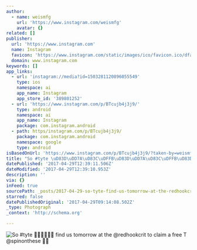 ```yaml
---
author:
  - name: weismfg
    url: 'https://www.instagram.com/weismfg'
    avatar: {}
related: []
publisher:
  url: 'https://www.instagram.com'
  name: Instagram
  favicon: 'https://www.instagram.com/static/images/ico/favicon.ico/dfa85bb1fd63.ico'
  domain: www.instagram.com
keywords: []
app_links:
  - url: 'instagram://media?id=1503281120896055549'
    type: ios
    namespace: ai
    app_name: Instagram
    app_store_id: '389801252'
  - url: 'https://www.instagram.com/p/BTcujb4j3j9/'
    type: android
    namespace: ai
    app_name: Instagram
    package: com.instagram.android
  - path: https/instagram.com/p/BTcujb4j3j9/
    package: com.instagram.android
    namespace: google
    type: android
isBasedOnUrl: 'https://www.instagram.com/p/BTcujb4j3j9/?taken-by=weismfg'
title: "So #tyte \uD83D\uDD7A\uD83C\uDFFB\uD83D\uDD7A\uD83C\uDFFB\uD83D\uDD7A\uD83C\uDFFB find us tomorrow at the @redhookcrit to claim a free T @spinonthese \uD83D\uDC4C\uD83C\uDFFD"
datePublished: '2017-04-29T12:39:11.506Z'
dateModified: '2017-04-29T12:39:10.953Z'
description: ''
via: {}
inFeed: true
sourcePath: _posts/2017-04-29-so-tyte-find-us-tomorrow-at-the-redhookcrit-t.md
starred: false
datePublishedOriginal: '2017-04-29T09:14:08.502Z'
_type: Photograph
_context: 'http://schema.org'

---
```

![So #tyte  find us tomorrow at the @redhookcrit to claim a free T @spinonthese ](https://scontent.cdninstagram.com/t51.2885-15/s640x640/sh0.08/e35/18162033_290497978062767_8812156771125690368_n.jpg)